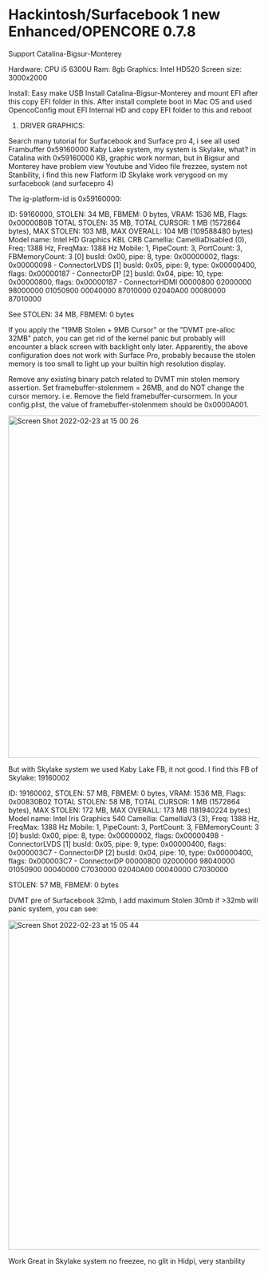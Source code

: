 # Hackintosh/Surfacebook 1 new Enhanced/OPENCORE 0.7.8
 Support Catalina-Bigsur-Monterey
 
 Hardware: CPU i5 6300U
 Ram: 8gb
 Graphics: Intel HD520
 Screen size: 3000x2000
 
 Install: Easy make USB Install Catalina-Bigsur-Monterey and mount EFI after this copy EFI folder in this. After install complete boot in Mac OS and used OpencoConfig mout EFI Internal HD and copy EFI folder to this and reboot

1) DRIVER GRAPHICS:

Search many tutorial for Surfacebook and Surface pro 4, i see all used Frambuffer 0x59160000 Kaby Lake system, my system is Skylake, what? in Catalina with 0x59160000 KB, graphic work norman, but in Bigsur and Monterey have problem view Youtube and Video file frezzee, system not Stanbility, i find this new Flatform ID Skylake work verygood on my surfacebook (and surfacepro 4)

The ig-platform-id is 0x59160000: 

ID: 59160000, STOLEN: 34 MB, FBMEM: 0 bytes, VRAM: 1536 MB, Flags: 0x00000B0B
TOTAL STOLEN: 35 MB, TOTAL CURSOR: 1 MB (1572864 bytes), MAX STOLEN: 103 MB, MAX OVERALL: 104 MB (109588480 bytes)
Model name: Intel HD Graphics KBL CRB
Camellia: CamelliaDisabled (0), Freq: 1388 Hz, FreqMax: 1388 Hz
Mobile: 1, PipeCount: 3, PortCount: 3, FBMemoryCount: 3
[0] busId: 0x00, pipe: 8, type: 0x00000002, flags: 0x00000098 - ConnectorLVDS
[1] busId: 0x05, pipe: 9, type: 0x00000400, flags: 0x00000187 - ConnectorDP
[2] busId: 0x04, pipe: 10, type: 0x00000800, flags: 0x00000187 - ConnectorHDMI
00000800 02000000 98000000
01050900 00040000 87010000
02040A00 00080000 87010000

See STOLEN: 34 MB, FBMEM: 0 bytes 

If you apply the "19MB Stolen + 9MB Cursor" or the "DVMT pre-alloc 32MB" patch, you can get rid of the kernel panic but probably will encounter a black screen with backlight only later.
Apparently, the above configuration does not work with Surface Pro, probably because the stolen memory is too small to light up your builtin high resolution display.

Remove any existing binary patch related to DVMT min stolen memory assertion.
Set framebuffer-stolenmem = 26MB, and do NOT change the cursor memory. i.e. Remove the field framebuffer-cursormem.
In your config.plist, the value of framebuffer-stolenmem should be 0x0000A001.

<img width="687" alt="Screen Shot 2022-02-23 at 15 00 26" src="https://user-images.githubusercontent.com/100263269/155280561-614e0c6e-be50-4622-bd87-18756e9e7d5b.png">

But with Skylake system we used Kaby Lake FB, it not good. I find  this FB of Skylake: 19160002

ID: 19160002, STOLEN: 57 MB, FBMEM: 0 bytes, VRAM: 1536 MB, Flags: 0x00830B02
TOTAL STOLEN: 58 MB, TOTAL CURSOR: 1 MB (1572864 bytes), MAX STOLEN: 172 MB, MAX OVERALL: 173 MB (181940224 bytes)
Model name: Intel Iris Graphics 540
Camellia: CamelliaV3 (3), Freq: 1388 Hz, FreqMax: 1388 Hz
Mobile: 1, PipeCount: 3, PortCount: 3, FBMemoryCount: 3
[0] busId: 0x00, pipe: 8, type: 0x00000002, flags: 0x00000498 - ConnectorLVDS
[1] busId: 0x05, pipe: 9, type: 0x00000400, flags: 0x000003C7 - ConnectorDP
[2] busId: 0x04, pipe: 10, type: 0x00000400, flags: 0x000003C7 - ConnectorDP
00000800 02000000 98040000
01050900 00040000 C7030000
02040A00 00040000 C7030000

STOLEN: 57 MB, FBMEM: 0 bytes

DVMT pre of Surfacebook 32mb, I add maximum Stolen 30mb if >32mb will panic system, you can see:

<img width="662" alt="Screen Shot 2022-02-23 at 15 05 44" src="https://user-images.githubusercontent.com/100263269/155281223-b221a607-fd1c-4f0a-a4d9-b62ac9f1b59f.png">

Work Great in Skylake system no freezee, no glit in Hidpi, very stanbility

